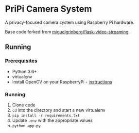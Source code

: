 # PriPi Camera System
A privacy-focused camera system using Raspberry Pi hardware.

Base code forked from [miguelgrinberg/flask-video-streaming](https://github.com/miguelgrinberg/flask-video-streaming).

## Running
### Prerequisites
- Python 3.6+
- virtualenv
- Install OpenCV on your RaspberryPi - [instructions](https://gist.github.com/asnewman/9da37388183189bf022fd1de45609372)
### Running
1. Clone code
1. `cd` into the directory and start a new virtualenv
1. `pip install -r requirements.txt`
1. Update `.env` with the appropriate values
1. `python app.py`
